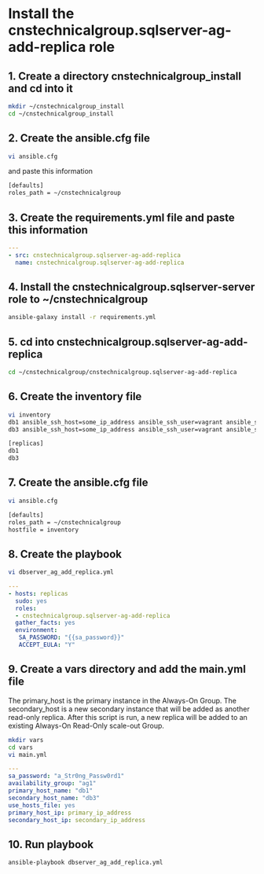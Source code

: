 # Install the cnstechnicalgroup.sqlserver-ag-add-replica role

## 1. Create a directory cnstechnicalgroup_install and cd into it

```bash
mkdir ~/cnstechnicalgroup_install
cd ~/cnstechnicalgroup_install
```

## 2. Create the ansible.cfg file

```bash
vi ansible.cfg 
```

and paste this information 

```bash
[defaults]
roles_path = ~/cnstechnicalgroup
```

## 3. Create the requirements.yml file and paste this information

```yaml
---
- src: cnstechnicalgroup.sqlserver-ag-add-replica
  name: cnstechnicalgroup.sqlserver-ag-add-replica
```


## 4. Install the cnstechnicalgroup.sqlserver-server role to ~/cnstechnicalgroup

```bash
ansible-galaxy install -r requirements.yml
```

## 5. cd into cnstechnicalgroup.sqlserver-ag-add-replica

```bash
cd ~/cnstechnicalgroup/cnstechnicalgroup.sqlserver-ag-add-replica
```

## 6. Create the inventory file 

```bash
vi inventory
db1 ansible_ssh_host=some_ip_address ansible_ssh_user=vagrant ansible_ssh_private_key_file=~/.ssh/id_rsa
db3 ansible_ssh_host=some_ip_address ansible_ssh_user=vagrant ansible_ssh_private_key_file=~/.ssh/id_rsa

[replicas]
db1
db3


```

## 7. Create the ansible.cfg file

```bash
vi ansible.cfg 
```

```bash
[defaults]
roles_path = ~/cnstechnicalgroup
hostfile = inventory
```

## 8. Create the playbook

```bash
vi dbserver_ag_add_replica.yml
```

```yaml
---
- hosts: replicas
  sudo: yes
  roles: 
  - cnstechnicalgroup.sqlserver-ag-add-replica
  gather_facts: yes
  environment:
   SA_PASSWORD: "{{sa_password}}"
   ACCEPT_EULA: "Y"

```

## 9. Create a vars directory and add the main.yml file

The primary_host is the primary instance in the Always-On Group.
The secondary_host is a new secondary instance that will be added as another read-only replica.
After this script is run, a new replica will be added to an existing Always-On Read-Only scale-out Group. 

```bash
mkdir vars
cd vars
vi main.yml
```

```yaml
---
sa_password: "a_Str0ng_Passw0rd1"
availability_group: "ag1"
primary_host_name: "db1"
secondary_host_name: "db3"
use_hosts_file: yes
primary_host_ip: primary_ip_address
secondary_host_ip: secondary_ip_address
```


## 10. Run playbook

```bash
ansible-playbook dbserver_ag_add_replica.yml
```


